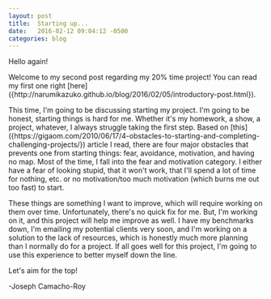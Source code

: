 ```yaml
---
layout: post
title:  Starting up...
date:   2016-02-12 09:04:12 -0500
categories: blog
---
```

<p>Hello again!</p>

<p>Welcome to my second post regarding my 20% time project! You can read my first one right [here]({http://narumikazuko.github.io/blog/2016/02/05/introductory-post.html}).</p>

<p>This time, I'm going to be discussing starting my project. I'm going to be honest, starting things is hard for me. Whether it's my homework, a show, a project, whatever, I always struggle taking the first step. Based on [this]({https://gigaom.com/2010/06/17/4-obstacles-to-starting-and-completing-challenging-projects/}) article I read, there are four major obstacles that prevents one from starting things: fear, avoidance, motivation, and having no map. Most of the time, I fall into the fear and motivation category. I either have a fear of looking stupid, that it won't work, that I'll spend a lot of time for nothing, etc. or no motivation/too much motivation (which burns me out too fast) to start.</p>

<p>These things are something I want to improve, which will require working on them over time. Unfortunately, there's no quick fix for me. But, I'm working on it, and this project will help me improve as well. I have my benchmarks down, I'm emailing my potential clients very soon, and I'm working on a solution to the lack of resources, which is honestly much more planning than I normally do for a project. If all goes well for this project, I'm going to use this experience to better myself down the line.</p>

<p>Let's aim for the top!</p>

<p>-Joseph Camacho-Roy</p>
